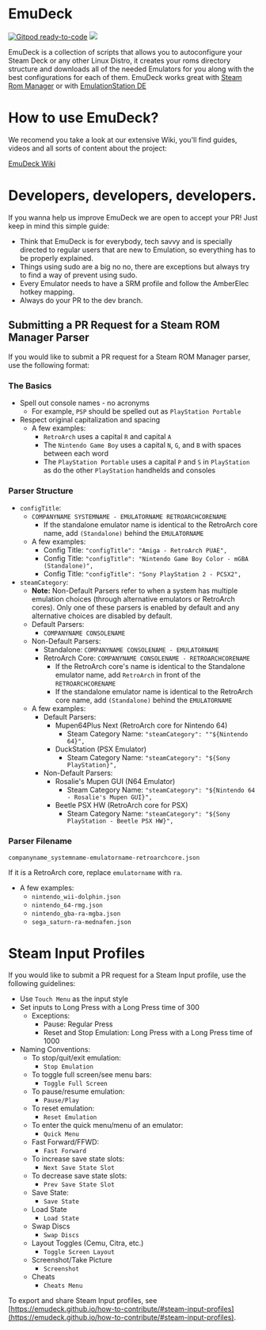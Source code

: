 # EmuDeck

[![Gitpod ready-to-code](https://img.shields.io/badge/Gitpod-ready--to--code-908a85?logo=gitpod)](https://gitpod.io/from-referrer/)
<img src="https://www.emudeck.com/img/hero.png">

EmuDeck is a collection of scripts that allows you to autoconfigure your Steam Deck or any other Linux Distro, it creates your roms directory structure and downloads all of the needed Emulators for you along with the best configurations for each of them. EmuDeck works great with [Steam Rom Manager](https://github.com/SteamGridDB/steam-rom-manager) or with [EmulationStation DE](https://es-de.org)

# How to use EmuDeck?

We recomend you take a look at our extensive Wiki, you'll find guides, videos and all sorts of content about the project:

[EmuDeck Wiki](https://emudeck.github.io/how-to-install-emudeck/steamos/)

# Developers, developers, developers.

If you wanna help us improve EmuDeck we are open to accept your PR! Just keep in mind this simple guide:

- Think that EmuDeck is for everybody, tech savvy and is specially directed to regular users that are new to Emulation, so everything has to be properly explained.
- Things using sudo are a big no no, there are exceptions but always try to find a way of prevent using sudo.
- Every Emulator needs to have a SRM profile and follow the AmberElec hotkey mapping.
- Always do your PR to the dev branch.

## Submitting a PR Request for a Steam ROM Manager Parser

If you would like to submit a PR request for a Steam ROM Manager parser, use the following format:

### The Basics

* Spell out console names - no acronyms
    * For example, `PSP` should be spelled out as `PlayStation Portable`
* Respect original capitalization and spacing 
    * A few examples:
        * `RetroArch` uses a capital `R` and capital `A`
        * The `Nintendo Game Boy` uses a capital `N`, `G`, and `B` with spaces between each word
        * The `PlayStation Portable` uses a capital `P` and `S` in `PlayStation` as do the other `PlayStation` handhelds and consoles

### Parser Structure

* `configTitle`: 
    * `COMPANYNAME SYSTEMNAME - EMULATORNAME RETROARCHCORENAME`
        * If the standalone emulator name is identical to the RetroArch core name, add `(Standalone)` behind the `EMULATORNAME`
    * A few examples:
        * Config Title: `"configTitle": "Amiga - RetroArch PUAE",` 
        * Config Title: `"configTitle": "Nintendo Game Boy Color - mGBA (Standalone)",`
        * Config Title: `"configTitle": "Sony PlayStation 2 - PCSX2",`
* `steamCategory`:
    * **Note:** Non-Default Parsers refer to when a system has multiple emulation choices (through alternative emulators or RetroArch cores). Only one of these parsers is enabled by default and any alternative choices are disabled by default.  
    * Default Parsers:
        * `COMPANYNAME CONSOLENAME`
    * Non-Default Parsers:
        * Standalone: `COMPANYNAME CONSOLENAME - EMULATORNAME`
        * RetroArch Core: `COMPANYNAME CONSOLENAME - RETROARCHCORENAME`
            * If the RetroArch core's name is identical to the Standalone emulator name, add `RetroArch` in front of the `RETROARCHCORENAME`
            * If the standalone emulator name is identical to the RetroArch core name, add `(Standalone)` behind the `EMULATORNAME`
    * A few examples: 
        * Default Parsers:  
            * Mupen64Plus Next (RetroArch core for Nintendo 64)
                * Steam Category Name: `"steamCategory": ""${Nintendo 64}",`
            * DuckStation  (PSX Emulator)
                * Steam Category Name: `"steamCategory": "${Sony PlayStation}",`
        * Non-Default Parsers:
            * Rosalie's Mupen GUI (N64 Emulator) 
                * Steam Category Name: `"steamCategory": "${Nintendo 64 - Rosalie's Mupen GUI}",`
            * Beetle PSX HW (RetroArch core for PSX)
                * Steam Category Name: `"steamCategory": "${Sony PlayStation - Beetle PSX HW}",`

### Parser Filename

`companyname_systemname-emulatorname-retroarchcore.json`

If it is a RetroArch core, replace `emulatorname` with `ra`.

* A few examples:
    * `nintendo_wii-dolphin.json`
    * `nintendo_64-rmg.json`
    * `nintendo_gba-ra-mgba.json`
    * `sega_saturn-ra-mednafen.json`

# Steam Input Profiles

If you would like to submit a PR request for a Steam Input profile, use the following guidelines:

* Use `Touch Menu` as the input style
* Set inputs to Long Press with a Long Press time of 300
    * Exceptions:
        * Pause: Regular Press
        * Reset and Stop Emulation: Long Press with a Long Press time of 1000
* Naming Conventions:
    * To stop/quit/exit emulation:
        * `Stop Emulation`
    * To toggle full screen/see menu bars:
        * `Toggle Full Screen`
    * To pause/resume emulation:
        * `Pause/Play`
    * To reset emulation:
        * `Reset Emulation`
    * To enter the quick menu/menu of an emulator:
        * `Quick Menu`
    * Fast Forward/FFWD:
        * `Fast Forward`
    * To increase save state slots:
        * `Next Save State Slot`
    * To decrease save state slots:
        * `Prev Save State Slot`
    * Save State:
        * `Save State` 
    * Load State
        * `Load State`
    * Swap Discs
        * `Swap Discs`
    * Layout Toggles (Cemu, Citra, etc.)
        * `Toggle Screen Layout` 
    * Screenshot/Take Picture
        * `Screenshot`
    * Cheats
        * `Cheats Menu`

To export and share Steam Input profiles, see [https://emudeck.github.io/how-to-contribute/#steam-input-profiles](https://emudeck.github.io/how-to-contribute/#steam-input-profiles).
